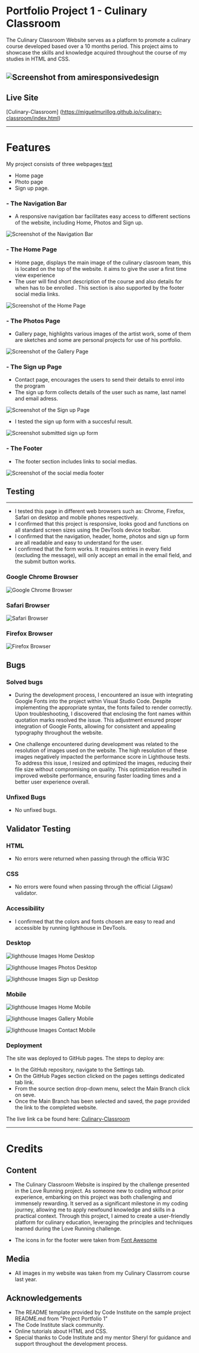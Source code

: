# Portfolio Project 1 - Culinary Classroom



The Culinary Classroom Website serves as a platform to promote a culinary course developed based over a 10 months period. This project aims to showcase the skills and knowledge acquired throughout the course of my studies in HTML and CSS. 

![Screenshot from amiresponsivedesign](docs/iam-responsive.png)
---

## Live Site

[Culinary-Classroom] (https://miguelmurillog.github.io/culinary-classroom/index.html)

---
# Features


My project consists of three webpages:[text](https://chat.openai.com/c/e01568c9-add5-4274-9410-554186b04a00)

- Home page
- Photo page
- Sign up page.

### - The Navigation Bar

- A responsive navigation bar facilitates easy access to different sections of the website, including Home, Photos and  Sign up.

![Screenshot of the Navigation Bar](docs/nav-bar.png)

### - The Home Page

- Home page, displays the main image of the culinary clasroom team, this is located on the top of the website. it aims to give the user a first time view experience 
- The user will find short description of the course and also details for when has to be enrolled . This section is also supported by the footer social media links.

![Screenshot of the Home Page](docs/home-page.png)

### - The Photos Page

- Gallery page, highlights various images of the artist work, some of them are sketches and some are personal projects for use of his portfolio.

![Screenshot of the Gallery Page](docs/photo-page.png)

### - The Sign up Page

- Contact page, encourages the users to send their details to enrol into the program
- The sign up form collects details of the user such as name, last namel and email adress.

![Screenshot of the Sign up Page](docs/signup-page.png)


- I tested the sign up form with a succesful result.

![Screenshot submitted sign up form](docs/signup-form.png)


### - The Footer

- The footer section includes links to social medias.

![Screenshot of the social media footer](docs/footer.png)

## Testing
---

- I tested this page in different web browsers such as: Chrome, Firefox, Safari on desktop and mobile phones respectively.
- I confirmed that this project is responsive, looks good and functions on all standard screen sizes using the DevTools    device toolbar.
- I confirmed that the navigation, header, home, photos  and sign up form are all readable and easy to understand for the user.
- I confirmed that the form works. It requires entries in every field (excluding the message), will only accept an email in the email field, and the submit button works.

### Google Chrome Browser

![Google Chrome Browser](docs/chrome-browser.png)

### Safari Browser

![Safari Browser](docs/safari-browser.png)

### Firefox Browser

![Firefox Browser](docs/firefox-browser.png)


## Bugs

### Solved bugs

- During the development process, I encountered an issue with integrating Google Fonts into the project within Visual Studio Code. Despite implementing the appropriate syntax, the fonts failed to render correctly. Upon troubleshooting, I discovered that enclosing the font names within quotation marks resolved the issue. This adjustment ensured proper integration of Google Fonts, allowing for consistent and appealing typography throughout the website.

- One challenge encountered during development was related to the resolution of images used on the website. The high resolution of these images negatively impacted the performance score in Lighthouse tests. To address this issue, I resized and optimized the images, reducing their file size without compromising on quality. This optimization resulted in improved website performance, ensuring faster loading times and a better user experience overall.

### Unfixed Bugs

- No unfixed bugs.


## Validator Testing

### HTML

- No errors were returned when passing through the officia W3C

### CSS

- No errors were found when passing through the official (Jigsaw) validator.

### Accessibility

- I confirmed that the colors and fonts chosen are easy to read and accessible by running lighthouse in DevTools.

### Desktop

![lighthouse Images Home Desktop](docs/home-lighthouse-desktop.png)

![lighthouse Images Photos Desktop](docs/photos-lighthouse-desktop.png)

![lighthouse Images Sign up Desktop](docs/signup-lighthouse-desktop.png)

### Mobile

![lighthouse Images Home Mobile](docs/home-lighthouse-mobile.png)

![lighthouse Images Gallery Mobile](docs/gallery_page_lighthouse_mobile.png)

![lighthouse Images Contact Mobile](docs/signup-lighthouse-mobile.png)

### Deployment

The site was deployed to GitHub pages. The steps to deploy are:

- In the GitHub repository, navigate to the Settings tab.
- On the GitHub Pages section clicked on the pages settings dedicated tab link.
- From the source section drop-down menu, select the Main Branch click on seve.
- Once the Main Branch has been selected and saved, the page provided the link to the completed website.

The live link ca be found here: [Culinary-Classroom](https://miguelmurillog.github.io/culinary-classroom/index.html)

----
# Credits


## Content

- The Culinary Classroom Website is inspired by the challenge presented in the Love Running project. As someone new to coding without prior experience, embarking on this project was both challenging and immensely rewarding. It served as a significant milestone in my coding journey, allowing me to apply newfound knowledge and skills in a practical context. Through this project, I aimed to create a user-friendly platform for culinary education, leveraging the principles and techniques learned during the Love Running challenge.

- The icons in for the footer were taken from [Font Awesome](https://fontawesome.com/)

## Media

- All images in my website was taken from my Culinary Classrrom course last year.

## Acknowledgements

- The README template provided by Code Institute on the sample project README.md from "Project Portfolio 1"
- The Code Institute slack community.
- Online tutorials about HTML and CSS.
- Special thanks to Code Institute and my mentor Sheryl for guidance and support throughout the development process.
